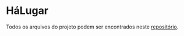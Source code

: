 # HáLugar

Todos os arquivos do projeto podem ser encontrados neste [repositório](https://github.com/DanielBrito/ha-lugar).
